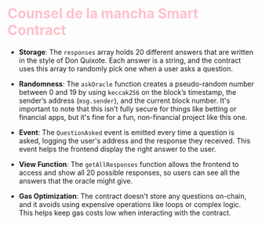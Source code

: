 # <span style="color:pink;">Counsel de la mancha Smart Contract </span>

- **Storage**: The `responses` array holds 20 different answers that are written in the style of Don Quixote. Each answer is a string, and the contract uses this array to randomly pick one when a user asks a question.

- **Randomness**: The `askOracle` function creates a pseudo-random number between 0 and 19 by using `keccak256` on the block’s timestamp, the sender’s address (`msg.sender`), and the current block number. It's important to note that this isn’t fully secure for things like betting or financial apps, but it's fine for a fun, non-financial project like this one.

- **Event**: The `QuestionAsked` event is emitted every time a question is asked, logging the user's address and the response they received. This event helps the frontend display the right answer to the user.

- **View Function**: The `getAllResponses` function allows the frontend to access and show all 20 possible responses, so users can see all the answers that the oracle might give.

- **Gas Optimization**: The contract doesn't store any questions on-chain, and it avoids using expensive operations like loops or complex logic. This helps keep gas costs low when interacting with the contract.
